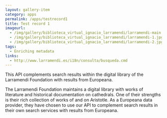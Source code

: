 ```yaml
---
layout: gallery-item
category: apps
permalink: /apps/testrecord1
title: Test record 1
imageurl:
  - /img/gallery/biblioteca_virtual_ignacio_larramendi/larramendi-main.jpg
  - /img/gallery/biblioteca_virtual_ignacio_larramendi/larramendi-1.jpg
  - /img/gallery/biblioteca_virtual_ignacio_larramendi/larramendi-2.jpg
tags:
  - Enriching metadata
links:
  - http://www.larramendi.es/i18n/consulta/busqueda.cmd
---
```


This API complements search results within the digital library of the Larramendi Foundation with results from Europeana.

The Larramendi Foundation maintains a digital library with works of literature and historical documentation on cathedrals. One of their strengths is their rich collection of works of and on Aristotle. As a Europeana data provider, they have chosen to use our API to complement search results in their own search services with results from Europeana.
